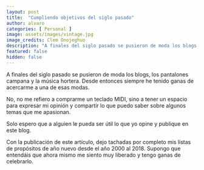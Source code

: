 ```yaml
---
layout: post
title:  "Cumpliendo objetivos del siglo pasado"
author: alvaro
categories: [ Personal ]
image: assets/images/vintage.jpg
image_credits: Clem Onojeghuo
description: "A finales del siglo pasado se pusieron de moda los blogs, los pantalones campana y la música hortera. Desde entonces siempre he tenido ganas de acercarme a una de esas modas."
featured: false
hidden: false
---
```


A finales del siglo pasado se pusieron de moda los blogs, los pantalones campana y la música hortera. Desde entonces siempre he tenido ganas de acercarme a una de esas modas.

No, no me refiero a comprarme un teclado MIDI, sino a tener un espacio para expresar mi opinión y compartir lo que puedo saber sobre algunos temas que me apasionan.

Solo espero que a alguien le pueda ser útil lo que yo opine y publique en este blog.

Con la publicación de este artículo, dejo tachadas por completo mis listas de propósitos de año nuevo desde el año 2000 al 2018.  Supongo que entendáis que ahora mismo me siento muy liberado y tengo ganas de celebrarlo.

